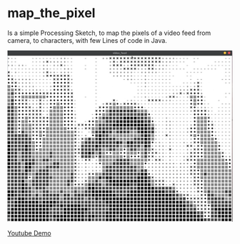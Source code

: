 # map_the_pixel
Is a simple Processing Sketch, to map the pixels of a video feed from camera, to characters,
with few Lines of code in Java.

![ScreenShot](https://github.com/MadRajib/map_the_pixel/blob/master/map_the_pixels.png "Map the Pixel")


[Youtube Demo](https://youtu.be/hpxXzsZKKy8)
